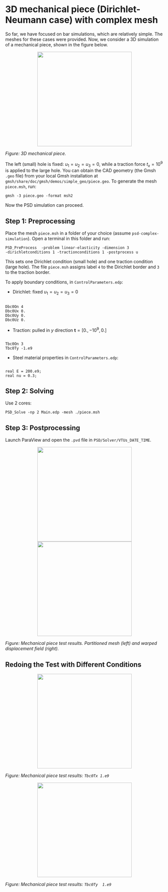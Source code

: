 # 3D  mechanical piece (Dirichlet-Neumann case) with complex mesh

So far, we have focused on bar simulations, which are relatively simple. The meshes for these cases were provided. Now, we consider a 3D simulation of a mechanical piece, shown in the figure below.

<div style="text-align: center; margin-bottom: 1em;">
  <img src="https://github.com/user-attachments/assets/9707d85c-05bb-48db-9ba2-e38684e2985f" width="300" />
</div>

*Figure: 3D mechanical piece.*

The left (small) hole is fixed: $u_1=u_2=u_3=0$, while a traction force $t_x = 10^9$ is applied to the large hole. You can obtain the CAD geometry (the Gmsh `.geo` file) from your local Gmsh installation at `gmsh/share/doc/gmsh/demos/simple_geo/piece.geo`.  To generate the mesh `piece.msh`, run:

<pre><code>gmsh -3 piece.geo -format msh2
</code></pre>

Now the PSD simulation can proceed.

## Step 1: Preprocessing

Place the mesh `piece.msh` in a folder of your choice (assume `psd-complex-simulation`). Open a terminal in this folder and run:

<pre><code>PSD_PreProcess  -problem linear-elasticity -dimension 3 
-dirichletconditions 1 -tractionconditions 1 -postprocess u</code></pre>

This sets one Dirichlet condition (small hole) and one traction condition (large hole). The file `piece.msh` assigns label `4` to the Dirichlet border and `3` to the traction border.

To apply boundary conditions, in `ControlParameters.edp`:

- Dirichlet: fixed $u_1=u_2=u_3=0$
<pre><code>
Dbc0On 4 
Dbc0Ux 0. 
Dbc0Uy 0.
Dbc0Uz 0.
</code></pre>

- Traction: pulled in $y$ direction $\mathbf{t} = [0., -10^9, 0.]$
<pre><code>
Tbc0On 3
Tbc0Ty -1.e9
</code></pre>

- Steel material properties in `ControlParameters.edp`:
<pre><code>
real E = 200.e9;
real nu = 0.3;
</code></pre>

## Step 2: Solving

Use 2 cores:

<pre><code>PSD_Solve -np 2 Main.edp -mesh ./piece.msh
</code></pre>

## Step 3: Postprocessing

Launch ParaView and open the `.pvd` file in `PSD/Solver/VTUs_DATE_TIME`.

<div style="text-align: center; margin-bottom: 1em;">
  <img src="https://github.com/user-attachments/assets/bc0b1de7-bd6d-4c04-bb9b-517a8ccbd1f9" width="300" />
  <img src="https://github.com/user-attachments/assets/c33dfdd7-cea1-4376-95a2-f45e16e7b700" width="300" />
</div>

*Figure: Mechanical piece test results. Partitioned mesh (left) and warped displacement field (right).*

## Redoing the Test with Different Conditions

<div style="text-align: center; margin-bottom: 1em;">
  <img src="https://github.com/user-attachments/assets/0ae6ccce-0013-439d-a177-d9fc1b6b547c" width="300" />
</div>

*Figure: Mechanical piece test results: `Tbc0Tx 1.e9`*

<div style="text-align: center; margin-bottom: 1em;">
  <img src="https://github.com/user-attachments/assets/ccc3fea7-405e-48d2-b37a-484bd4666fcc" width="300" />
</div>

*Figure: Mechanical piece test results: `Tbc0Ty  1.e9`*
